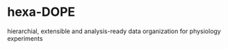 # hexa-DOPE
hierarchial, extensible and analysis-ready data organization for physiology experiments
